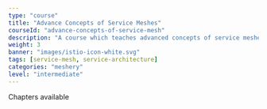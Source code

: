```yaml
---
type: "course"
title: "Advance Concepts of Service Meshes"
courseId: "advance-concepts-of-service-mesh"
description: "A course which teaches advanced concepts of service meshes."
weight: 3
banner: "images/istio-icon-white.svg"
tags: [service-mesh, service-architecture]
categories: "meshery"
level: "intermediate"
---
```


Chapters available
